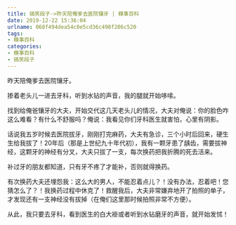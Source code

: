 ```yaml
---
title: 搞笑段子->昨天陪俺爹去医院镶牙 | 糗事百科
date: 2019-12-22 15:36:04
urlname: 068f494dea54c0e5cd36c498f206c520
tags: 
- 糗事百科
categories:
- 糗事百科
- 搞笑段子
---
```

昨天陪俺爹去医院镶牙。

掺着老头儿一进去牙科，听到水钻的声音，我的腿就开始哆嗦。

找到给俺爸镶牙的大夫，开始交代这几天老头儿的情况，大夫对俺说：你的脸色咋这么难看？有什么不舒服吗？俺说：我看见你们牙科医生就害怕，心里有阴影。

话说我五岁时候去医院拔牙，刚刚打完麻药，大夫有急诊，三个小时后回来，硬生生给我拔了！20年后（那是上世纪九十年代初），我有一颗牙患了龋齿，需要拔神经，这颗牙的神经有分叉，大夫只拔了一支，每次换药把我折腾的死去活来。

补过牙的朋友都知道，只有牙不疼了才能补，否则就得换药。

有次换药大夫还埋怨我：这么大的男人，不能忍着点儿？！没有办法，忍着吧！您猜怎么了？！我换药过程中休克了！救醒我后，大夫非常嫌弃地开了拍照的单子，才发现还有一支神经没有拔掉（在俺们这里那时候拍照非常不方便）。

从此，我只要去牙科，看到医生的白大褂或者听到水钻磨牙的声音，就开始发怵！


